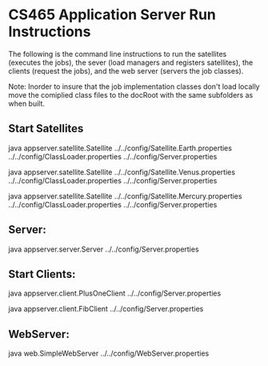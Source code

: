 # CS465 Application Server Run Instructions 
The following is the command line instructions to run the satellites (executes the jobs), the sever (load managers and registers satellites), the clients (request the jobs), and the web server (servers the job classes). 

Note: Inorder to insure that the job implementation classes don't load locally move the comiplied class files to the docRoot with the same subfolders as when built.

## Start Satellites

java appserver.satellite.Satellite  ../../config/Satellite.Earth.properties ../../config/ClassLoader.properties ../../config/Server.properties 

java appserver.satellite.Satellite  ../../config/Satellite.Venus.properties ../../config/ClassLoader.properties ../../config/Server.properties 

java appserver.satellite.Satellite  ../../config/Satellite.Mercury.properties ../../config/ClassLoader.properties ../../config/Server.properties 

## Server:

java appserver.server.Server ../../config/Server.properties

## Start Clients: 

java appserver.client.PlusOneClient ../../config/Server.properties

java appserver.client.FibClient ../../config/Server.properties 

## WebServer: 

java web.SimpleWebServer ../../config/WebServer.properties
